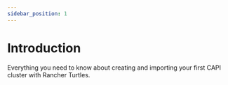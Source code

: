 ```yaml
---
sidebar_position: 1
---
```


# Introduction

Everything you need to know about creating and importing your first CAPI cluster with Rancher Turtles.
